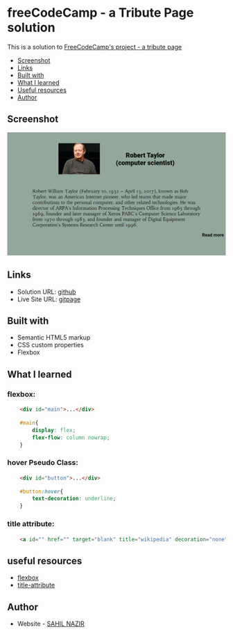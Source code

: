 # freeCodeCamp - a Tribute Page solution
This is a solution to [FreeCodeCamp's project - a tribute page](https://www.freecodecamp.org/learn/responsive-web-design/responsive-web-design-projects/build-a-tribute-page)


- [Screenshot](#screenshot)
- [Links](#links)
- [Built with](#built-with)
- [What I learned](#what-i-learned)
- [Useful resources](#useful-resources)
- [Author](#author)

## Screenshot
![preview screenshot](Screenshot.png)
## Links

- Solution URL: [github](https://github.com/SAHIL-NAZIR/tribute-page.git)
- Live Site URL: [gitpage](https://sahil-nazir.github.io/tribute-page/)


## Built with

- Semantic HTML5 markup
- CSS custom properties
- Flexbox


## What I learned

### flexbox:
```html
    <div id="main">...</div>
```
```css
    #main{
        display: flex;
        flex-flow: column nowrap;
    }
```

### hover Pseudo Class:
```html
    <div id="button">...</div>
```
```css
    #button:hover{
        text-decoration: underline;
    }
```

### title attribute:
```html
    <a id="" href="" target="blank" title="wikipedia" decoration="none" >Read more</a>
```

## useful resources
- [flexbox](https://www.w3schools.com/csS/css3_flexbox.asp)
- [title-attribute](https://developer.mozilla.org/en-US/docs/Web/HTML/Global_attributes/title)
## Author

- Website - [SAHIL NAZIR](https://www.sahilnazir.com)

